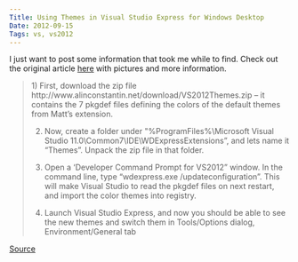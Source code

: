 ```yaml
---
Title: Using Themes in Visual Studio Express for Windows Desktop
Date: 2012-09-15
Tags: vs, vs2012
---
```


I just want to post some information that took me while to find. Check out the original article [here](http://alinconstantin.blogspot.de/2012/09/using-color-themes-with-visual-studio.html) with pictures and more information.

<blockquote>
1) First, download the zip file http://www.alinconstantin.net/download/VS2012Themes.zip – it contains the 7 pkgdef files defining the colors of the default themes from Matt’s extension.

2) Now, create a folder under "%ProgramFiles%\Microsoft Visual Studio 11.0\Common7\IDE\WDExpressExtensions”, and lets name it “Themes”. Unpack the zip file in that folder.

3) Open a ‘Developer Command Prompt for VS2012” window. In the command line, type “wdexpress.exe /updateconfiguration”. This will make Visual Studio to read the pkgdef files on next restart, and import the color themes into registry.

4) Launch Visual Studio Express, and now you should be able to see the new themes and switch them in Tools/Options dialog, Environment/General tab
</blockquote>

[Source](http://alinconstantin.blogspot.de/2012/09/using-color-themes-with-visual-studio.html)
